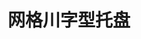 ---
title: "网格川字型托盘"
description: "结构合理，稳定安全"
list_image: "images/products/open-tri/main.jpg"
bg_image: "images/feature-bg.jpg"
product_categories: ["网格川字型托盘"]
weight: 2
type: "products"
products:
  enable: true
  items:
    - name: "网格川字型-1008bule"
      specs: "尺寸:100*80*15cm | 动载:0.5吨"
      image: "images/products/open-tri/1008blue.jpg" 
    - name: "网格川字型-1008red"
      specs: "尺寸:100*80*15cm | 动载:0.5吨"
      image: "images/products/open-tri/1008red.jpg" 
    - name: "网格川字型-1008yellow"
      specs: "尺寸:100*80*15cm | 动载:0.5吨"
      image: "images/products/open-tri/1008yellow.jpg" 

    - name: "网格川字型-1010bule"
      specs: "尺寸:100*100*15cm | 动载:0.8吨"
      image: "images/products/open-tri/1010blue.jpg" 
    - name: "网格川字型-1010green"
      specs: "尺寸:100*100*15cm | 动载:0.8吨"
      image: "images/products/open-tri/1010green.jpg" 
    - name: "网格川字型-1010yellow"
      specs: "尺寸:100*100*15cm | 动载:0.8吨"
      image: "images/products/open-tri/1010yellow.jpg"

    - name: "网格川字型-1108blue"
      specs: "尺寸:110*80*15cm | 动载:0.8吨"
      image: "images/products/open-tri/1108blue.jpg" 

    - name: "网格川字型-1109blue"
      specs: "尺寸:110*80*15cm | 动载:0.8吨"
      image: "images/products/open-tri/1109blue.jpg"

    - name: "网格川字型-1111bule"
      specs: "尺寸:110*110*15cm | 动载:0.8吨"
      image: "images/products/open-tri/1111blue.jpg" 
    - name: "网格川字型-1111grey"
      specs: "尺寸:110*110*15cm | 动载:0.8吨"
      image: "images/products/open-tri/1111grey.jpg" 
    - name: "网格川字型-1111red"
      specs: "尺寸:110*110*15cm | 动载:0.8吨"
      image: "images/products/open-tri/1111red.jpg" 

    - name: "网格川字型-1208bule"
      specs: "尺寸:120*80*15cm | 动载:0.8吨"
      image: "images/products/open-tri/1208blue.jpg" 
    - name: "网格川字型-1208green"
      specs: "尺寸:120*80*15cm | 动载:0.8吨"
      image: "images/products/open-tri/1208green.jpg" 
    - name: "网格川字型-1208yellow"
      specs: "尺寸:120*80*15cm | 动载:0.8吨"
      image: "images/products/open-tri/1208yellow.jpg" 

    - name: "网格川字型-1209blue"
      specs: "尺寸:120*80*15cm | 动载:0.8吨"
      image: "images/products/open-tri/1209blue.jpg" 

    - name: "网格川字型-1210bule"
      specs: "尺寸:120*100*15cm | 动载:1吨"
      image: "images/products/open-tri/1210blue.jpg" 
    - name: "网格川字型-1210green"
      specs: "尺寸:120*100*15cm | 动载:1吨"
      image: "images/products/open-tri/1210green.jpg" 
    - name: "网格川字型-1210grey"
      specs: "尺寸:120*100*15cm | 动载:1吨"
      image: "images/products/open-tri/1210grey.jpg" 
    - name: "网格川字型-1210red"
      specs: "尺寸:120*100*15cm | 动载:1吨"
      image: "images/products/open-tri/1210red.jpg" 
    - name: "网格川字型-1210yellow"
      specs: "尺寸:120*100*15cm | 动载:1吨"
      image: "images/products/open-tri/1210yellow.jpg" 

    - name: "网格川字型-1211blue"
      specs: "尺寸:120*110*15cm | 动载:1吨"
      image: "images/products/open-tri/1211blue.jpg" 

    - name: "网格川字型-1212bule"
      specs: "尺寸:120*120*15cm | 动载:1吨"
      image: "images/products/open-tri/1212blue.jpg" 
    - name: "网格川字型-1212green"
      specs: "尺寸:120*120*15cm | 动载:1吨"
      image: "images/products/open-tri/1212green.jpg" 

    - name: "网格川字型-1310blue"
      specs: "尺寸:120*120*15cm | 动载:1吨"
      image: "images/products/open-tri/1310blue.jpg" 

    - name: "网格川字型-1311bule"
      specs: "尺寸:130*110*15cm | 动载:1吨"
      image: "images/products/open-tri/1311blue.jpg" 
    - name: "网格川字型-1311red"
      specs: "尺寸:130*110*15cm | 动载:1吨"
      image: "images/products/open-tri/1311red.jpg" 
    - name: "网格川字型-1311yellow"
      specs: "尺寸:130*110*15cm | 动载:1吨"
      image: "images/products/open-tri/1311yellow.jpg" 

    - name: "网格川字型-1312blue"
      specs: "尺寸:130*120*15cm | 动载:1.3吨"
      image: "images/products/open-tri/1312blue.jpg" 

    - name: "网格川字型-1313blue"
      specs: "尺寸:130*130*15cm | 动载:1.3吨"
      image: "images/products/open-tri/1313blue.jpg" 

    - name: "网格川字型-1411bule"
      specs: "尺寸:140*110*15cm | 动载:1.3吨"
      image: "images/products/open-tri/1411blue.jpg" 
    - name: "网格川字型-1412blue"
      specs: "尺寸:140*120*15cm | 动载:1.3吨"
      image: "images/products/open-tri/1412blue.jpg" 
    - name: "网格川字型-1413blue"
      specs: "尺寸:140*130*15cm | 动载:1.3吨"
      image: "images/products/open-tri/1413blue.jpg" 
    - name: "网格川字型-1414blue"
      specs: "尺寸:140*140*15cm | 动载:1.3吨"
      image: "images/products/open-tri/1414blue.jpg" 

    - name: "网格川字型-1511bule"
      specs: "尺寸:150*110*15cm | 动载:1.3吨"
      image: "images/products/open-tri/1511blue.jpg" 
    - name: "网格川字型-1512blue"
      specs: "尺寸:150*120*15cm | 动载:1.3吨"
      image: "images/products/open-tri/1512blue.jpg" 
    - name: "网格川字型-1513blue"
      specs: "尺寸:150*130*15cm | 动载:1.3吨"
      image: "images/products/open-tri/1513blue.jpg" 
    - name: "网格川字型-1514blue"
      specs: "尺寸:150*140*15cm | 动载:1.3吨"
      image: "images/products/open-tri/1514blue.jpg" 

    - name: "网格川字型-1611bule"
      specs: "尺寸:140*110*15cm | 动载:1.3吨"
      image: "images/products/open-tri/1611blue.jpg" 
    - name: "网格川字型-1612blue"
      specs: "尺寸:160*120*15cm | 动载:1.3吨"
      image: "images/products/open-tri/1612blue.jpg" 
    - name: "网格川字型-1614blue"
      specs: "尺寸:160*140*15cm | 动载:1.3吨"
      image: "images/products/open-tri/1614blue.jpg" 
    - name: "网格川字型-1712blue"
      specs: "尺寸:170*120*15cm | 动载:1.3吨"
      image: "images/products/open-tri/1712blue.jpg" 
    - name: "网格川字型-1812blue"
      specs: "尺寸:180*120*15cm | 动载:1.3吨"
      image: "images/products/open-tri/1812blue.jpg" 


    
---